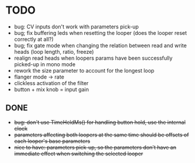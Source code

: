 # TODO

- bug: CV inputs don't work with parameters pick-up
- bug; fix buffering leds when resetting the looper (does the looper reset correctly at all?)
- bug; fix gate mode when changing the relation between read and write heads (loop length, ratio, freeze)
- realign read heads when loopers params have been successfully picked-up in mono mode
- rework the size parameter to account for the longest loop
- flanger mode -> rate
- clickless activation of the filter
- button + mix knob = input gain

## DONE

- ~~bug: don't use TimeHeldMs() for handling button hold, use the internal clock~~
- ~~parameters affecting both loopers at the same time should be offsets of each looper's base parameters~~
- ~~nice to have: parameters pick-up, so the parameters don't have an immediate effect when switching the selected looper~~

